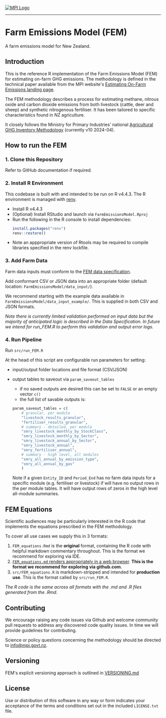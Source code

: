 [![MPI Logo](https://www.mpi.govt.nz/assets/themes/mpi_logo_green.png)](https://www.mpi.govt.nz/)

---

# Farm Emissions Model (FEM)

A farm emissions model for New Zealand.

## Introduction

This is the reference R implementation of the Farm Emissions Model (FEM) for estimating on-farm GHG emissions. The methodology is defined in the technical paper available from the MPI website's [Estimating On-Farm Emissions landing page](https://www.mpi.govt.nz/funding-rural-support/environment-and-natural-resources/estimating-on-farm-emissions).

The FEM methodology describes a process for estimating methane, nitrous oxide and carbon dioxide emissions from both livestock (cattle, deer and sheep) and synthetic nitrogenous fertiliser. It has been tailored to specific characteristics found in NZ agriculture.

It closely follows the Ministry for Primary Industries' national [Agricultural GHG Inventory Methodology](https://www.mpi.govt.nz/dmsdocument/13906/direct) (currently v10 2024-04).

## How to run the FEM

### 1. Clone this Repository

Refer to GitHub documentation if required.

### 2. Install R Environment

This codebase is built with and intended to be run on R v4.4.3. The R environment is managed with [renv](https://rstudio.github.io/renv/).

- Install R v4.4.3
- (Optional) Install RStudio and launch via `FarmEmissionsModel.Rproj`
- Run the following in the R console to install dependencies:
    ```R
    install.packages("renv")
    renv::restore()
    ```
- Note an apppropriate version of Rtools may be required to compile libraries specified in the renv lockfile. 
### 3. Add Farm Data

Farm data inputs must conform to the [FEM data specification](https://www.mpi.govt.nz/dmsdocument/67533 "Click to download data specfication").

Add conformant CSV or JSON data into an appropriate folder (default location: `FarmEmissionsModel/data_input/`).

We recommend starting with the example data available in `FarmEmissionsModel/data_input_example/`. This is supplied in both CSV and JSON formats.

*Note there is currently limited validation performed on input data but the majority of anticipated logic is described in the Data Specification. In future we intend for run_FEM.R to perform this validation and output error logs.*

### 4. Run Pipeline

Run `src/run_FEM.R`

At the head of this script are configurable run parameters for setting:
- input/output folder locations and file format (CSV/JSON)
- output tables to saveout via `param_saveout_tables`
    - if no saved outputs are desired this can be set to `FALSE` or an empty vector `c()`
    - the full list of savable outputs is:
    ```R
    param_saveout_tables = c(
        # granular, per module
        "livestock_results_granular",
        "fertiliser_results_granular",
        # summary - detailed, per module
        "smry_livestock_monthly_by_StockClass",
        "smry_livestock_monthly_by_Sector",
        "smry_livestock_annual_by_Sector",
        "smry_livestock_annual",
        "smry_fertiliser_annual",
        # summary - high level, all modules
        "smry_all_annual_by_emission_type",
        "smry_all_annual_by_gas"
        )
    ```

    Note if a given `Entity_ID` and `Period_End` has no farm data inputs for a specific module (e.g. fertiliser or livestock) if will have no output rows in the per module tables. It will have output rows of zeros in the high level all-module summaries.

## FEM Equations

Scientific audiences may be particularly interested in the R code that implements the equations prescribed in the FEM methodology.

To cover all use cases we supply this in 3 formats:

1.  `FEM_equations.Rmd` is the **original** format, containing the R code with helpful markdown commentary throughout. This is the format we recommend for exploring via IDE.
2.  [`FEM_equations.md` renders appropriately in a web browser](https://github.com/Ministry-for-Primary-Industries/FarmEmissionsModel/blob/main/FEM_equations.md). **This is the format we recommend for exploring via github.com**.
3.  `src/FEM_equations.R` is markdown-stripped and intended for **production use**. This is the format called by `src/run_FEM.R`.

*The R code is the same across all formats with the .md and .R files generated from the .Rmd.*

## Contributing

We encourage raising any code issues via Github and welcome community pull requests to address any discovered code quality issues. In time we will provide guidelines for contributing.

Science or policy questions concerning the methodology should be directed to [info@mpi.govt.nz](mailto:info@mpi.govt.nz?subject=Farm%20Emissions%20Method%20question).

## Versioning

FEM's explicit versioning approach is outlined in [VERSIONING.md](https://github.com/Ministry-for-Primary-Industries/FarmEmissionsModel/blob/main/VERSIONING.md)

## License

Use or distribution of this software in any way or form indicates your acceptance of the terms and conditions set out in the included `LICENSE.txt` file.